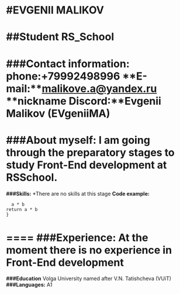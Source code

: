 **#EVGENII MALIKOV**
====
**##Student RS_School**
====
**###Contact information:**
**phone:**+79992498996 
**E-mail:**malikove.a@yandex.ru
**nickname Discord:**Evgenii Malikov (EVgeniiMA)
====
**###About myself:**
I am going through the preparatory stages to study Front-End development at RSSchool.
====
**###Skills:**
*There are no skills at this stage
**Code example:**
```function multiply(a, b){
  a * b
return a * b
}
```
====
**###Experience:**
At the moment there is no experience in Front-End development
====
**###Education**
Volga University named after V.N. Tatishcheva (VUiT)
**###Languages:**
A1


